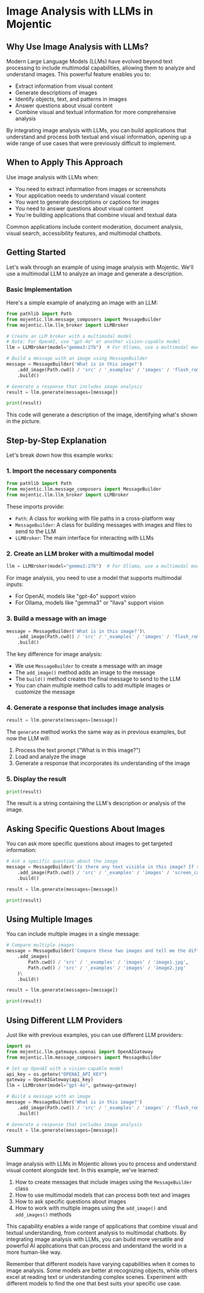 # Image Analysis with LLMs in Mojentic

## Why Use Image Analysis with LLMs?

Modern Large Language Models (LLMs) have evolved beyond text processing to include multimodal capabilities, allowing them to analyze and understand images. This powerful feature enables you to:

- Extract information from visual content
- Generate descriptions of images
- Identify objects, text, and patterns in images
- Answer questions about visual content
- Combine visual and textual information for more comprehensive analysis

By integrating image analysis with LLMs, you can build applications that understand and process both textual and visual information, opening up a wide range of use cases that were previously difficult to implement.

## When to Apply This Approach

Use image analysis with LLMs when:
- You need to extract information from images or screenshots
- Your application needs to understand visual content
- You want to generate descriptions or captions for images
- You need to answer questions about visual content
- You're building applications that combine visual and textual data

Common applications include content moderation, document analysis, visual search, accessibility features, and multimodal chatbots.

## Getting Started

Let's walk through an example of using image analysis with Mojentic. We'll use a multimodal LLM to analyze an image and generate a description.

### Basic Implementation

Here's a simple example of analyzing an image with an LLM:

```python
from pathlib import Path
from mojentic.llm.message_composers import MessageBuilder
from mojentic.llm.llm_broker import LLMBroker

# Create an LLM broker with a multimodal model
# Note: For OpenAI, use "gpt-4o" or another vision-capable model
llm = LLMBroker(model="gemma3:27b")  # For Ollama, use a multimodal model

# Build a message with an image using MessageBuilder
message = MessageBuilder('What is in this image?')
    .add_image(Path.cwd() / 'src' / '_examples' / 'images' / 'flash_rom.jpg')
    .build()

# Generate a response that includes image analysis
result = llm.generate(messages=[message])

print(result)
```

This code will generate a description of the image, identifying what's shown in the picture.

## Step-by-Step Explanation

Let's break down how this example works:

### 1. Import the necessary components

```python
from pathlib import Path
from mojentic.llm.message_composers import MessageBuilder
from mojentic.llm.llm_broker import LLMBroker
```

These imports provide:
- `Path`: A class for working with file paths in a cross-platform way
- `MessageBuilder`: A class for building messages with images and files to send to the LLM
- `LLMBroker`: The main interface for interacting with LLMs

### 2. Create an LLM broker with a multimodal model

```python
llm = LLMBroker(model="gemma3:27b")  # For Ollama, use a multimodal model
```

For image analysis, you need to use a model that supports multimodal inputs:
- For OpenAI, models like "gpt-4o" support vision
- For Ollama, models like "gemma3" or "llava" support vision

### 3. Build a message with an image

```python
message = MessageBuilder('What is in this image?')\
    .add_image(Path.cwd() / 'src' / '_examples' / 'images' / 'flash_rom.jpg')\
    .build()
```

The key difference for image analysis:
- We use `MessageBuilder` to create a message with an image
- The `add_image()` method adds an image to the message
- The `build()` method creates the final message to send to the LLM
- You can chain multiple method calls to add multiple images or customize the message

### 4. Generate a response that includes image analysis

```python
result = llm.generate(messages=[message])
```

The `generate` method works the same way as in previous examples, but now the LLM will:
1. Process the text prompt ("What is in this image?")
2. Load and analyze the image
3. Generate a response that incorporates its understanding of the image

### 5. Display the result

```python
print(result)
```

The result is a string containing the LLM's description or analysis of the image.

## Asking Specific Questions About Images

You can ask more specific questions about images to get targeted information:

```python
# Ask a specific question about the image
message = MessageBuilder('Is there any text visible in this image? If so, what does it say?')\
    .add_image(Path.cwd() / 'src' / '_examples' / 'images' / 'screen_cap.png')\
    .build()

result = llm.generate(messages=[message])

print(result)
```

## Using Multiple Images

You can include multiple images in a single message:

```python
# Compare multiple images
message = MessageBuilder('Compare these two images and tell me the differences.')\
    .add_images(
        Path.cwd() / 'src' / '_examples' / 'images' / 'image1.jpg',
        Path.cwd() / 'src' / '_examples' / 'images' / 'image2.jpg'
    )\
    .build()

result = llm.generate(messages=[message])

print(result)
```

## Using Different LLM Providers

Just like with previous examples, you can use different LLM providers:

```python
import os
from mojentic.llm.gateways.openai import OpenAIGateway
from mojentic.llm.message_composers import MessageBuilder

# Set up OpenAI with a vision-capable model
api_key = os.getenv("OPENAI_API_KEY")
gateway = OpenAIGateway(api_key)
llm = LLMBroker(model="gpt-4o", gateway=gateway)

# Build a message with an image
message = MessageBuilder('What is in this image?')
    .add_image(Path.cwd() / 'src' / '_examples' / 'images' / 'flash_rom.jpg')
    .build()

# Generate a response that includes image analysis
result = llm.generate(messages=[message])
```

## Summary

Image analysis with LLMs in Mojentic allows you to process and understand visual content alongside text. In this example, we've learned:

1. How to create messages that include images using the `MessageBuilder` class
2. How to use multimodal models that can process both text and images
3. How to ask specific questions about images
4. How to work with multiple images using the `add_image()` and `add_images()` methods

This capability enables a wide range of applications that combine visual and textual understanding, from content analysis to multimodal chatbots. By integrating image analysis with LLMs, you can build more versatile and powerful AI applications that can process and understand the world in a more human-like way.

Remember that different models have varying capabilities when it comes to image analysis. Some models are better at recognizing objects, while others excel at reading text or understanding complex scenes. Experiment with different models to find the one that best suits your specific use case.
